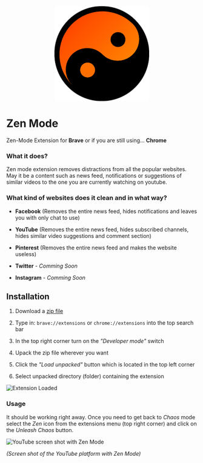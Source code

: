 <div align="center">
    <img src="icons/icon.png" width="250">
</div>

# Zen Mode

Zen-Mode Extension for **Brave** or if you are still using...  **Chrome**

### What it does?

Zen mode extension removes distractions from all the popular websites. May it be a content such as news feed, notifications or suggestions of similar videos to the one you are currently watching on youtube.

### What kind of websites does it clean and in what way?

- **Facebook** (Removes the entire news feed, hides notifications and leaves you with only chat to use)

- **YouTube** (Removes the entire news feed, hides subscribed channels, hides similar video suggestions and comment section)

- **Pinterest** (Removes the entire news feed and makes the website useless)

- **Twitter** - *Comming Soon*

- **Instagram** - *Comming Soon*

## Installation

1. Download a [zip file](https://github.com/Ph0enixKM/browser-zen-mode)

2. Type in: `brave://extensions` or `chrome://extensions` into the top search bar

3. In the top right corner turn on the *"Developer mode"* switch

4. Upack the zip file wherever you want

5. Click the *"Load unpacked"* button which is located in the top left corner

6. Select unpacked directory (folder) containing the extension

![Extension Loaded](/home/phoenix/Desktop/Dev/browser-zen-mode/icons/extension.png)

### Usage

It should be working right away. Once you need to get back to *Chaos* mode select the *Zen* icon from the extensions menu (top right corner) and click on the *Unleash Chaos* button.



![YouTube screen shot with Zen Mode](/home/phoenix/Desktop/Dev/browser-zen-mode/icons/yt-ss.jpg)

*(Screen shot of the YouTube platform with Zen Mode)*


